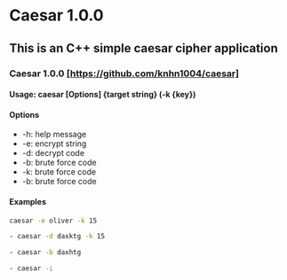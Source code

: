 # Caesar 1.0.0

## This is an C++ simple caesar cipher application

### Caesar 1.0.0 [https://github.com/knhn1004/caesar]

#### Usage: caesar [Options] {target string} (-k {key})

#### Options

- -h: help message
- -e: encrypt string
- -d: decrypt code
- -b: brute force code
- -k: brute force code
- -b: brute force code

#### Examples

```bash
caesar -e oliver -k 15
```

```bash
- caesar -d daxktg -k 15
```

```bash
- caesar -b daxhtg
```

```bash
- caesar -i
```
